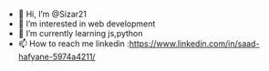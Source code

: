 - 👋 Hi, I’m @Sizar21
- 👀 I’m interested in web development
- 🌱 I’m currently learning js,python
- 📫 How to reach me linkedin :https://www.linkedin.com/in/saad-hafyane-5974a4211/

<!---
Sizar21/Sizar21 is a ✨ special ✨ repository because its `README.md` (this file) appears on your GitHub profile.
You can click the Preview link to take a look at your changes.
--->
